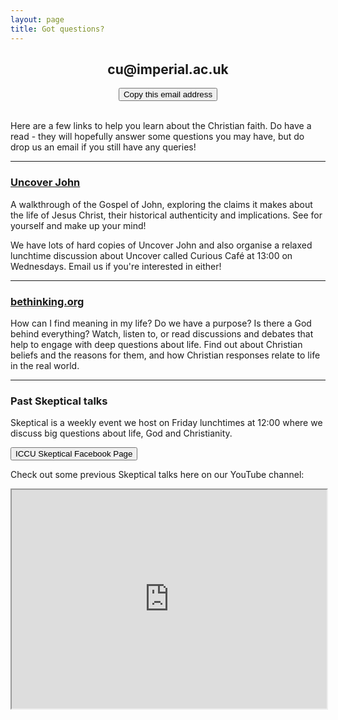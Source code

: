 ```yaml
---
layout: page
title: Got questions?
---
```


<script src="/assets/js/clipboard.min.js"></script>
<script>new ClipboardJS('.copy-button');</script>
<center>
  <h2 id="email-address">cu@imperial.ac.uk</h2>
  <button class="copy-button" data-clipboard-text="cu@imperial.ac.uk" id="copy-email-button" onclick="sayCopied()">Copy this email address</button>
  <br><br>
</center>

<script>
  const sayCopied = () => {
    var copyEmailButton = document.getElementById('copy-email-button');
    copyEmailButton.innerHTML = 'Copied!';
    copyEmailButton.style.backgroundColor = '#9CCF31';
    copyEmailButton.style.color = '#FFFFFF';
    copyEmailButton.style.fontWeight = '700';
  }
</script>

Here are a few links to help you learn about the Christian faith. Do have a read - they will hopefully answer some questions you may have, but do drop us an email if you still have any queries!

***

### [Uncover John](http://www.uncover.org.uk/john)

A walkthrough of the Gospel of John, exploring the claims it makes about the life of Jesus Christ, their historical authenticity and implications. See for yourself and make up your mind!

We have lots of hard copies of Uncover John and also organise a relaxed lunchtime discussion about Uncover called Curious Café at 13:00 on Wednesdays. Email us if you're interested in either!

***

### [bethinking.org](https://bethinking.org)

How can I find meaning in my life? Do we have a purpose? Is there a God behind everything? Watch, listen to, or read discussions and debates that help to engage with deep questions about life. Find out about Christian beliefs and the reasons for them, and how Christian responses relate to life in the real world.

***

### Past Skeptical talks

Skeptical is a weekly event we host on Friday lunchtimes at 12:00 where we discuss big questions about life, God and Christianity.

[<button>ICCU Skeptical Facebook Page</button>](https://fb.com/iccu.skeptical)

Check out some previous Skeptical talks here on our YouTube channel:

<iframe src="http://www.youtube.com/embed/?listType=user_uploads&list=ImperialCU" width="100%" height="350px"></iframe>

